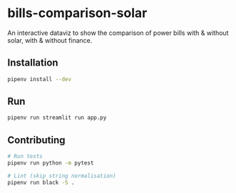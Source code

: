 # bills-comparison-solar
An interactive dataviz to show the comparison of power bills with &amp; without solar, with &amp; without finance.

## Installation

```bash
pipenv install --dev
```

## Run

```bash
pipenv run streamlit run app.py
```

## Contributing

```bash
# Run tests
pipenv run python -m pytest

# Lint (skip string normalisation)
pipenv run black -S .
```